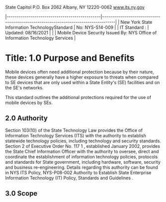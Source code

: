 State Capitol P.O. Box 2062 Albany, NY 12220-0062 www.its.ny.gov

|-----------------------------------------------|------------------------------------------------------------------------------------|
| New York State Information TechnologyStandard | No:  NYS-S14-009                                                                   |
| IT Standard :                                 | Updated:  08/16/2021                                                               |
|                                               | Mobile Device Security  Issued By:  NYS Office of Information  Technology Services |

# Title: **1.0 Purpose and Benefits**

Mobile devices often need additional protection because by their nature, these devices generally have a higher exposure to threats when compared to SE devices that are only used within a State Entity's (SE) facilities and on the SE's networks.

This standard outlines the additional protections required for the use of mobile devices by SEs.

## **2.0 Authority**

Section 103(10) of the State Technology Law provides the Office of Information Technology Services (ITS) with the authority to establish statewide technology policies, including technology and security standards. Section 2 of Executive Order No. 117 1 , established January 2002, provides the State Chief Information Officer with the authority to oversee, direct and coordinate the establishment of information technology policies, protocols and standards for State government, including hardware, software, security and business re-engineering. Details regarding this authority can be found in NYS ITS Policy, NYS-P08-002 Authority to Establish State Enterprise Information Technology (IT) Policy, Standards and Guidelines .

## **3.0 Scope**